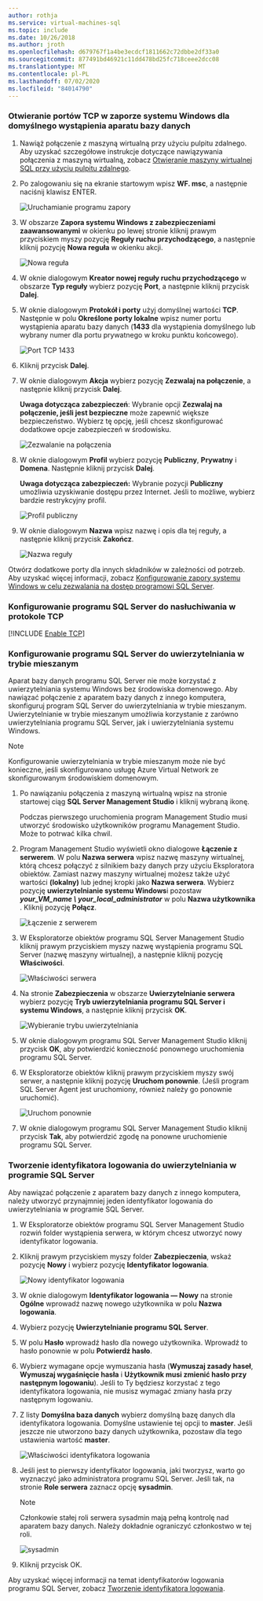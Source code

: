 ```yaml
---
author: rothja
ms.service: virtual-machines-sql
ms.topic: include
ms.date: 10/26/2018
ms.author: jroth
ms.openlocfilehash: d679767f1a4be3ecdcf1811662c72dbbe2df33a0
ms.sourcegitcommit: 877491bd46921c11dd478bd25fc718ceee2dcc08
ms.translationtype: MT
ms.contentlocale: pl-PL
ms.lasthandoff: 07/02/2020
ms.locfileid: "84014790"
---
```

### <a name="open-tcp-ports-in-the-windows-firewall-for-the-default-instance-of-the-database-engine"></a>Otwieranie portów TCP w zaporze systemu Windows dla domyślnego wystąpienia aparatu bazy danych
1. Nawiąż połączenie z maszyną wirtualną przy użyciu pulpitu zdalnego. Aby uzyskać szczegółowe instrukcje dotyczące nawiązywania połączenia z maszyną wirtualną, zobacz [Otwieranie maszyny wirtualnej SQL przy użyciu pulpitu zdalnego](../articles/azure-sql/virtual-machines/windows/create-sql-vm-portal.md#remotedesktop).
2. Po zalogowaniu się na ekranie startowym wpisz **WF. msc**, a następnie naciśnij klawisz ENTER.
   
    ![Uruchamianie programu zapory](./media/virtual-machines-sql-server-connection-steps/12Open-WF.png)
3. W obszarze **Zapora systemu Windows z zabezpieczeniami zaawansowanymi** w okienku po lewej stronie kliknij prawym przyciskiem myszy pozycję **Reguły ruchu przychodzącego**, a następnie kliknij pozycję **Nowa reguła** w okienku akcji.
   
    ![Nowa reguła](./media/virtual-machines-sql-server-connection-steps/13New-FW-Rule.png)
4. W oknie dialogowym **Kreator nowej reguły ruchu przychodzącego** w obszarze **Typ reguły** wybierz pozycję **Port**, a następnie kliknij przycisk **Dalej**.
5. W oknie dialogowym **Protokół i porty** użyj domyślnej wartości **TCP**. Następnie w polu **Określone porty lokalne** wpisz numer portu wystąpienia aparatu bazy danych (**1433** dla wystąpienia domyślnego lub wybrany numer dla portu prywatnego w kroku punktu końcowego).
   
    ![Port TCP 1433](./media/virtual-machines-sql-server-connection-steps/14Port-1433.png)
6. Kliknij przycisk **Dalej**.
7. W oknie dialogowym **Akcja** wybierz pozycję **Zezwalaj na połączenie**, a następnie kliknij przycisk **Dalej**.
   
    **Uwaga dotycząca zabezpieczeń**: Wybranie opcji **Zezwalaj na połączenie, jeśli jest bezpieczne** może zapewnić większe bezpieczeństwo. Wybierz tę opcję, jeśli chcesz skonfigurować dodatkowe opcje zabezpieczeń w środowisku.
   
    ![Zezwalanie na połączenia](./media/virtual-machines-sql-server-connection-steps/15Allow-Connection.png)
8. W oknie dialogowym **Profil** wybierz pozycję **Publiczny**, **Prywatny** i **Domena**. Następnie kliknij przycisk **Dalej**.
   
    **Uwaga dotycząca zabezpieczeń:** Wybranie pozycji **Publiczny** umożliwia uzyskiwanie dostępu przez Internet. Jeśli to możliwe, wybierz bardzie restrykcyjny profil.
   
    ![Profil publiczny](./media/virtual-machines-sql-server-connection-steps/16Public-Private-Domain-Profile.png)
9. W oknie dialogowym **Nazwa** wpisz nazwę i opis dla tej reguły, a następnie kliknij przycisk **Zakończ**.
   
    ![Nazwa reguły](./media/virtual-machines-sql-server-connection-steps/17Rule-Name.png)

Otwórz dodatkowe porty dla innych składników w zależności od potrzeb. Aby uzyskać więcej informacji, zobacz [Konfigurowanie zapory systemu Windows w celu zezwalania na dostęp programowi SQL Server](https://msdn.microsoft.com/library/cc646023.aspx).

### <a name="configure-sql-server-to-listen-on-the-tcp-protocol"></a>Konfigurowanie programu SQL Server do nasłuchiwania w protokole TCP

[!INCLUDE [Enable TCP](virtual-machines-sql-server-connection-tcp-protocol.md)]

### <a name="configure-sql-server-for-mixed-mode-authentication"></a>Konfigurowanie programu SQL Server do uwierzytelniania w trybie mieszanym
Aparat bazy danych programu SQL Server nie może korzystać z uwierzytelniania systemu Windows bez środowiska domenowego. Aby nawiązać połączenie z aparatem bazy danych z innego komputera, skonfiguruj program SQL Server do uwierzytelniania w trybie mieszanym. Uwierzytelnianie w trybie mieszanym umożliwia korzystanie z zarówno uwierzytelniania programu SQL Server, jak i uwierzytelniania systemu Windows.

> [!NOTE]
> Konfigurowanie uwierzytelniania w trybie mieszanym może nie być konieczne, jeśli skonfigurowano usługę Azure Virtual Network ze skonfigurowanym środowiskiem domenowym.
> 
> 

1. Po nawiązaniu połączenia z maszyną wirtualną wpisz na stronie startowej ciąg **SQL Server Management Studio** i kliknij wybraną ikonę.
   
    Podczas pierwszego uruchomienia program Management Studio musi utworzyć środowisko użytkowników programu Management Studio. Może to potrwać kilka chwil.
2. Program Management Studio wyświetli okno dialogowe **Łączenie z serwerem**. W polu **Nazwa serwera** wpisz nazwę maszyny wirtualnej, którą chcesz połączyć z silnikiem bazy danych przy użyciu Eksploratora obiektów. Zamiast nazwy maszyny wirtualnej możesz także użyć wartości **(lokalny)** lub jednej kropki jako **Nazwa serwera**. Wybierz pozycję **uwierzytelnianie systemu Windows**i pozostaw ***your_VM_name \ your_local_administrator*** w polu **Nazwa użytkownika** . Kliknij pozycję **Połącz**.
   
    ![Łączenie z serwerem](./media/virtual-machines-sql-server-connection-steps/19Connect-to-Server.png)
3. W Eksploratorze obiektów programu SQL Server Management Studio kliknij prawym przyciskiem myszy nazwę wystąpienia programu SQL Server (nazwę maszyny wirtualnej), a następnie kliknij pozycję **Właściwości**.
   
    ![Właściwości serwera](./media/virtual-machines-sql-server-connection-steps/20Server-Properties.png)
4. Na stronie **Zabezpieczenia** w obszarze **Uwierzytelnianie serwera** wybierz pozycję **Tryb uwierzytelniania programu SQL Server i systemu Windows**, a następnie kliknij przycisk **OK**.
   
    ![Wybieranie trybu uwierzytelniania](./media/virtual-machines-sql-server-connection-steps/21Mixed-Mode.png)
5. W oknie dialogowym programu SQL Server Management Studio kliknij przycisk **OK**, aby potwierdzić konieczność ponownego uruchomienia programu SQL Server.
6. W Eksploratorze obiektów kliknij prawym przyciskiem myszy swój serwer, a następnie kliknij pozycję **Uruchom ponownie**. (Jeśli program SQL Server Agent jest uruchomiony, również należy go ponownie uruchomić).
   
    ![Uruchom ponownie](./media/virtual-machines-sql-server-connection-steps/22Restart2.png)
7. W oknie dialogowym programu SQL Server Management Studio kliknij przycisk **Tak**, aby potwierdzić zgodę na ponowne uruchomienie programu SQL Server.

### <a name="create-sql-server-authentication-logins"></a>Tworzenie identyfikatora logowania do uwierzytelniania w programie SQL Server
Aby nawiązać połączenie z aparatem bazy danych z innego komputera, należy utworzyć przynajmniej jeden identyfikator logowania do uwierzytelniania w programie SQL Server.

1. W Eksploratorze obiektów programu SQL Server Management Studio rozwiń folder wystąpienia serwera, w którym chcesz utworzyć nowy identyfikator logowania.
2. Kliknij prawym przyciskiem myszy folder **Zabezpieczenia**, wskaż pozycję **Nowy** i wybierz pozycję **Identyfikator logowania**.
   
    ![Nowy identyfikator logowania](./media/virtual-machines-sql-server-connection-steps/23New-Login.png)
3. W oknie dialogowym **Identyfikator logowania — Nowy** na stronie **Ogólne** wprowadź nazwę nowego użytkownika w polu **Nazwa logowania**.
4. Wybierz pozycję **Uwierzytelnianie programu SQL Server**.
5. W polu **Hasło** wprowadź hasło dla nowego użytkownika. Wprowadź to hasło ponownie w polu **Potwierdź hasło**.
6. Wybierz wymagane opcje wymuszania hasła (**Wymuszaj zasady haseł**, **Wymuszaj wygaśnięcie hasła** i **Użytkownik musi zmienić hasło przy następnym logowaniu**). Jeśli to Ty będziesz korzystać z tego identyfikatora logowania, nie musisz wymagać zmiany hasła przy następnym logowaniu.
7. Z listy **Domyślna baza danych** wybierz domyślną bazę danych dla identyfikatora logowania. Domyślne ustawienie tej opcji to **master**. Jeśli jeszcze nie utworzono bazy danych użytkownika, pozostaw dla tego ustawienia wartość **master**.
   
    ![Właściwości identyfikatora logowania](./media/virtual-machines-sql-server-connection-steps/24Test-Login.png)
8. Jeśli jest to pierwszy identyfikator logowania, jaki tworzysz, warto go wyznaczyć jako administratora programu SQL Server. Jeśli tak, na stronie **Role serwera** zaznacz opcję **sysadmin**.
   
   > [!NOTE]
   > Członkowie stałej roli serwera sysadmin mają pełną kontrolę nad aparatem bazy danych. Należy dokładnie ograniczyć członkostwo w tej roli.
   > 
   > 
   
   ![sysadmin](./media/virtual-machines-sql-server-connection-steps/25sysadmin.png)
9. Kliknij przycisk OK.

Aby uzyskać więcej informacji na temat identyfikatorów logowania programu SQL Server, zobacz [Tworzenie identyfikatora logowania](https://msdn.microsoft.com/library/aa337562.aspx).

